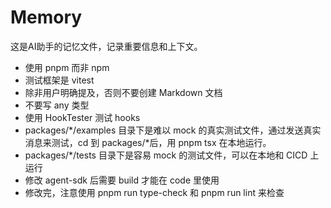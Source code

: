 # Memory

这是AI助手的记忆文件，记录重要信息和上下文。

- 使用 pnpm 而非 npm
- 测试框架是 vitest
- 除非用户明确提及，否则不要创建 Markdown 文档
- 不要写 any 类型
- 使用 HookTester 测试 hooks
- packages/\*/examples 目录下是难以 mock 的真实测试文件，通过发送真实消息来测试，cd 到 packages/\*后，用 pnpm tsx 在本地运行。
- packages/\*/tests 目录下是容易 mock 的测试文件，可以在本地和 CICD 上运行
- 修改 agent-sdk 后需要 build 才能在 code 里使用
- 修改完，注意使用 pnpm run type-check 和 pnpm run lint 来检查 
